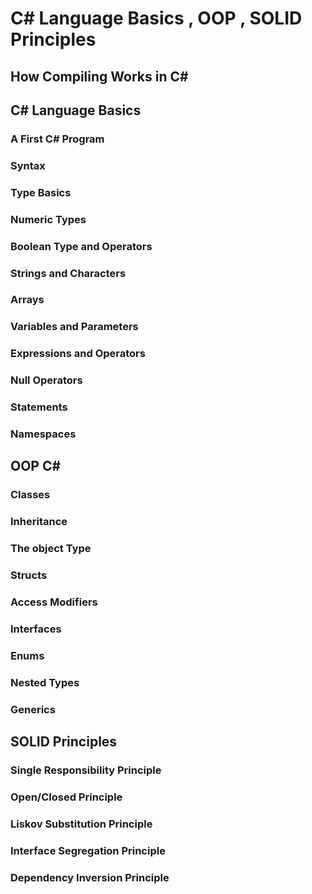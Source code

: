 # C# Language Basics , OOP , SOLID Principles

## How Compiling Works in C#

## C# Language Basics

### A First C# Program
### Syntax
### Type Basics
### Numeric Types
### Boolean Type and Operators
### Strings and Characters
### Arrays
### Variables and Parameters
### Expressions and Operators
### Null Operators
### Statements
### Namespaces

## OOP C#

### Classes
### Inheritance
### The object Type
### Structs
### Access Modifiers
### Interfaces
### Enums
### Nested Types
### Generics

## SOLID Principles

### Single Responsibility Principle
### Open/Closed Principle
### Liskov Substitution Principle
### Interface Segregation Principle
### Dependency Inversion Principle
